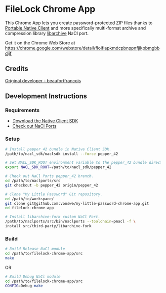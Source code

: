 # FileLock Chrome App

This Chrome App lets you create password-protected ZIP files thanks to [Portable Native
Client](http://gonacl.com) and more specifically multi-format archive and compression library [libarchive](https://github.com/libarchive/libarchive) NaCl port.

Get it on the Chrome Web Store at https://chrome.google.com/webstore/detail/floifiapkmdcpbnppnfjikpbmgbbdijf

## Credits

[Original developer - beaufortfrancois](https://github.com/beaufortfrancois/my-little-password-chrome-app)

## Development Instructions

### Requirements

- [Download the Native Client SDK](https://developer.chrome.com/native-client/sdk/download)
- [Check out NaCl Ports](https://code.google.com/p/naclports/wiki/HowTo_Checkout)

### Setup

```bash
# Install pepper_42 bundle in Native Client SDK.
/path/to/nacl_sdk/naclsdk install --force pepper_42

# Set NACL_SDK_ROOT environment variable to the pepper_42 bundle directory.
export NACL_SDK_ROOT=/path/to/nacl_sdk/pepper_42

# Check out NaCl Ports pepper_42 branch.
cd /path/to/naclports/src
git checkout -b pepper_42 origin/pepper_42

# Clone "My Little Password" Git repository.
cd /path/to/workspace/
git clone git@github.com:vonswe/my-little-password-chrome-app.git
cd filelock-chrome-app

# Install libarchive-fork custom NaCl Port.
/path/to/naclports/src/bin/naclports --toolchain=pnacl -f \
install src/third-party/libarchive-fork
```

### Build

```bash
# Build Release NaCl module
cd /path/to/filelock-chrome-app/src
make
```
OR
```bash
# Build Debug NaCl module
cd /path/to/filelock-chrome-app/src
CONFIG=Debug make
```
